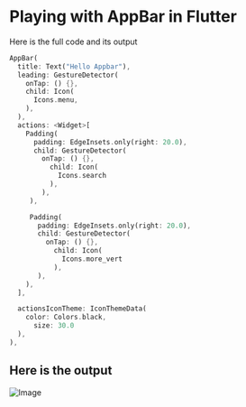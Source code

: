 # Playing with AppBar in Flutter

Here is the full code and its output
````Dart
AppBar(
  title: Text("Hello Appbar"),
  leading: GestureDetector(
    onTap: () {},
    child: Icon(
      Icons.menu,
    ),
  ),
  actions: <Widget>[
    Padding(
      padding: EdgeInsets.only(right: 20.0),
      child: GestureDetector(
        onTap: () {},
          child: Icon(
            Icons.search
          ),
        ),
     ),

     Padding(
       padding: EdgeInsets.only(right: 20.0),
       child: GestureDetector(
         onTap: () {},
           child: Icon(
             Icons.more_vert
           ),
       ),
    ),
  ],

  actionsIconTheme: IconThemeData(
    color: Colors.black,
      size: 30.0
  ),
),
`````
## Here is the output

![Image](https://raw.githubusercontent.com/AminullahTajMuhammad/Today-I-learned/master/flutter/Icons%20Theme.png)
